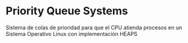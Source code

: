 # Priority Queue Systems
Sistema de colas de prioridad para que el CPU atienda procesos en un Sistema Operativo Linux con implementación HEAPS
